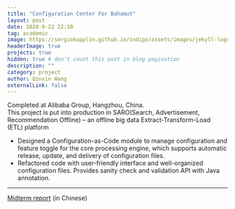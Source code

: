 ```yaml
---
title: "Configuration Center For Bahamut"
layout: post
date: 2020-9-22 22:10
tag: academic
image: https://sergiokopplin.github.io/indigo/assets/images/jekyll-logo-light-solid.png
headerImage: true
projects: true
hidden: true # don't count this post in blog pagination
description: ""
category: project
author: Qinxin Wang
externalLink: false
---
```


Completed at Alibaba Group, Hangzhou, China.  
This project is put into production in SARO(Search, Advertisement, Recommendation Offline) – an offline big data Extract-Transform-Load (ETL) platform

- Designed a Configuration-as-Code module to manage configuration and feature toggle for the core processing engine, which supports automatic release, update, and delivery of configuration files.
- Refactored code with user-friendly interface and well-organized configuration files. 
Provides sanity check and validation API with Java annotation.

---
[Midterm report](../assets/posts/midreview.pdf) (in Chinese)
